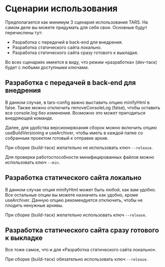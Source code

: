 # Сценарии использования


Предполагается как минимум 3 сценария использования TARS. На самом деле вы можете придумать для себя свои. Основные будут перечислены тут:

* Разработка с передачей в back-end для внедрения.
* Разработка статического сайта локально.
* Разработка статического сайта сразу готового к выкладке.

Во всех сценариях имеется в виду, что режим «разработка» (dev-таск) будет с любыми доступными ключами.


## Разработка с передачей в back-end для внедрения

В данном случае, в tars-config важно выставить опцию minifyHtml в false. Также можно отключить removeConsoleLog (false), чтобы оставить все console.log без изменения. Возможно это может пригодиться внедряющей команде.

Далее, для удобства версионирвоания сборок можно включить опцию useBuildVersioning и useArchiver, чтобы иметь в каждой папке со собранным проектом готовый к отправке архив.

При сборке (build-таск) желательно не использовать ключ `--release`.

Для проверки работоспособности минифицированных файлов можно использовать ключ `--min`. 


## Разработка статического сайта локально

В данном случае опция minifyHtml может быть любой, как вам удобно. Все остальные опции вы можете назначить как удобно, кроме useArchiver. Данную опцию рекомендуется отключить, чтобы не плодить ненужные архивы.

При сборке (build-таск) желательно использовать ключ `--release`.


## Разработка статического сайта сразу готового к выкладке

Все тоже самое, что и для «Разработка статического сайта локально».

При сборке (build-таск) обязательно использовать ключ `--release`.
